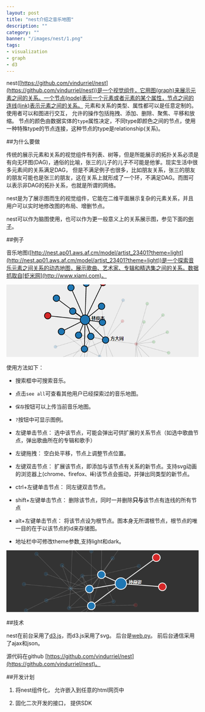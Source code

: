 ```yaml
---
layout: post
title: "nest介绍之音乐地图"
description: ""
category: ""
banner: "/images/nest/1.png"
tags:
- visualization
- graph
- d3
---
```


nest([https://github.com/vindurriel/nest](https://github.com/vindurriel/nest))是一个视觉组件，它用图(graph)来展示元素之间的关系。一个节点(node)表示一个元素或者元素的某个属性，节点之间的连线(link)表示元素之间的关系。 元素和关系的类型、属性都可以是任意定制的。使用者可以和图进行交互， 允许的操作包括拖拽、添加、删除、聚焦、平移和放缩。
节点的颜色由数据实体的`type`属性决定，不同type即颜色之间的节点，使用一种特殊type的节点连接，这种节点的type是relationship(关系)。

##为什么要做

传统的展示元素和关系的视觉组件有列表、树等，但是所能展示的拓扑关系必须是有向无环图(DAG)，通俗的比喻，张三的儿子的儿子不可能是他爹。现实生活中很多元素间的关系满足DAG， 但是不满足例子也很多，比如朋友关系，张三的朋友的朋友可能也是张三的朋友，这在关系上就形成了一个环，不满足DAG。而图可以表示非DAG的拓扑关系，也就是所谓的网络。

nest是为了展示图而生的视觉组件，它能在二维平面展示复杂的元素关系，并且用户可以实时地修改图的布局、增删节点。

nest可以作为脑图使用，也可以作为更一般意义上的关系展示图，参见下面的[例子](http://nest.ap01.aws.af.cm/model/artist_23401?theme=light)。

##例子

音乐地图([http://nest.ap01.aws.af.cm/model/artist_23401?theme=light](http://nest.ap01.aws.af.cm/model/artist_23401?theme=light))是一个探索音乐元素之间关系的动态地图，展示歌曲、艺术家、专辑和精选集之间的关系。数据抓取自[虾米网](http://www.xiami.com)。

![](/images/nest/2.png)

使用方法如下：

* 搜索框中可搜索音乐。

* 点击`see all`可查看其他用户已经探索过的音乐地图。

* `保存`按钮可以上传当前音乐地图。

* `?`按钮中可显示图例。 

* 左键单击节点： 选中该节点，可能会弹出可供扩展的关系节点（如选中歌曲节点，弹出歌曲所在的专辑和歌手）

* 左键拖拽： 空白处平移，节点上调整节点位置。

* 左键双击节点： 扩展该节点，即添加与该节点有关系的新节点。支持svg动画的浏览器上(chrome、firefox、<del>IE</del>)该节点会振动，并弹出同类型的新节点。

* ctrl+左键单击节点： 同左键双击节点。

* shift+左键单击节点： 删除该节点，同时一并删除**只与**该节点有连线的所有节点

* alt+左键单击节点： 将该节点设为根节点。图本身无所谓根节点，根节点的唯一目的在于以该节点的id来存储图。

* 地址栏中可修改theme参数,支持light和dark。

![](/images/nest/3.png)

##技术

nest在前台采用了[d3.js](https://github.com/mbostock/d3/wiki)，而d3.js采用了svg。 后台是[web.py](http://webpy.org)。 前后台通信采用了ajax和json。

源代码在github [https://github.com/vindurriel/nest](https://github.com/vindurriel/nest)。

##开发计划

1. 将nest组件化， 允许嵌入到任意的html网页中

2. 固化二次开发的接口， 提供SDK
